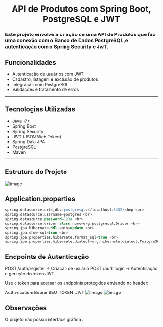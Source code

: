 <h1 align="center">API de Produtos com Spring Boot, PostgreSQL e JWT </h1>
<h3>Este projeto envolve a criação de uma API de Produtos que faz uma conexão com o Banco de Dados PostgreSQL,e autenticação com o Spring Security e JwT.</h3>



##  Funcionalidades

-  Autenticação de usuários com JWT
-  Cadastro, listagem e exclusão de produtos
-  Integração com PostgreSQL
-  Validações e tratamento de erros

---

##  Tecnologias Utilizadas

- Java 17+
- Spring Boot
- Spring Security
- JWT (JSON Web Token)
- Spring Data JPA
- PostgreSQL
- Maven

---

##  Estrutura do Projeto
![image](https://github.com/user-attachments/assets/c5ed30d0-ae9e-4c4d-b404-7179e4434e3a)

## Application.properties
```sql
spring.datasource.url=jdbc:postgresql://localhost:5432/shop <br>
spring.datasource.username=postgres <br>
spring.datasource.password=1234 <br>
spring.datasource.driver-class-name=org.postgresql.Driver <br>
spring.jpa.hibernate.ddl-auto=update <br>
spring.jpa.show-sql=true <br>
spring.jpa.properties.hibernate.format_sql=true <br>
spring.jpa.properties.hibernate.dialect=org.hibernate.dialect.PostgreSQLDialect <br>
```

## Endpoints de Autenticação
POST /auth/register → Criação de usuário
POST /auth/login → Autenticação e geração do token JWT

Use o token para acessar os endpoints protegidos enviando no header:

Authorization: Bearer SEU_TOKEN_JWT
![image](https://github.com/user-attachments/assets/1ccb3ef2-0dc9-43bb-8916-9bb79783f834)
![image](https://github.com/user-attachments/assets/7efc8efc-57c1-439b-b080-02e5b2576f90)

## Observações
O projeto não possui interface gráfica .



